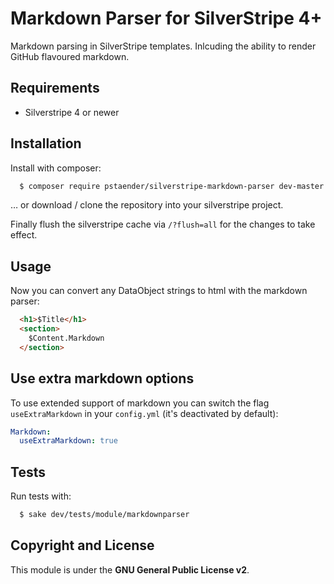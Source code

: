 # Markdown Parser for SilverStripe 4+

Markdown parsing in SilverStripe templates. Inlcuding the ability to render GitHub flavoured markdown.

## Requirements

 * Silverstripe 4 or newer

## Installation

Install with composer:

```sh
  $ composer require pstaender/silverstripe-markdown-parser dev-master
```

… or download / clone the repository into your silverstripe project.

Finally flush the silverstripe cache via `/?flush=all` for the changes to take effect.

## Usage

Now you can convert any DataObject strings to html with the markdown parser:

```html
  <h1>$Title</h1>
  <section>
    $Content.Markdown
  </section>
```

## Use extra markdown options

To use extended support of markdown you can switch the flag `useExtraMarkdown` in your `config.yml` (it's deactivated by default):

```yaml
Markdown:
  useExtraMarkdown: true
```

## Tests

Run tests with:

```sh
  $ sake dev/tests/module/markdownparser
```

## Copyright and License

This module is under the **GNU General Public License v2**.
